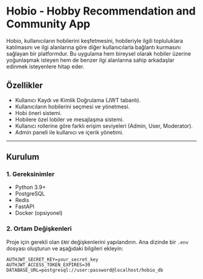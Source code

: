 # Hobio - Hobby Recommendation and Community App

Hobio, kullanıcıların hobilerini keşfetmesini, hobileriyle ilgili topluluklara katılmasını ve ilgi alanlarına göre diğer kullanıcılarla bağlantı kurmasını sağlayan bir platformdur. Bu uygulama hem bireysel olarak hobiler üzerine yoğunlaşmak isteyen hem de benzer ilgi alanlarına sahip arkadaşlar edinmek isteyenlere hitap eder.

## Özellikler

- Kullanıcı Kaydı ve Kimlik Doğrulama (JWT tabanlı).
- Kullanıcıların hobilerini seçmesi ve yönetmesi.
- Hobi öneri sistemi.
- Hobilere özel lobiler ve mesajlaşma sistemi.
- Kullanıcı rollerine göre farklı erişim seviyeleri (Admin, User, Moderator).
- Admin paneli ile kullanıcı ve içerik yönetimi.

---

## Kurulum

### 1. Gereksinimler

- Python 3.9+
- PostgreSQL
- Redis
- FastAPI
- Docker (opsiyonel)

### 2. Ortam Değişkenleri

Proje için gerekli olan `ENV` değişkenlerini yapılandırın. Ana dizinde bir `.env` dosyası oluşturun ve aşağıdaki bilgileri ekleyin:

```env
AUTHJWT_SECRET_KEY=your_secret_key
AUTHJWT_ACCESS_TOKEN_EXPIRES=30
DATABASE_URL=postgresql://user:password@localhost/hobio_db
